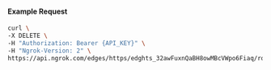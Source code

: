 <!-- Code generated for API Clients. DO NOT EDIT. -->

#### Example Request

```bash
curl \
-X DELETE \
-H "Authorization: Bearer {API_KEY}" \
-H "Ngrok-Version: 2" \
https://api.ngrok.com/edges/https/edghts_32awFuxnQaBH8owMBcVWpo6Fiaq/routes/edghtsrt_32awFsrCpiBsASw3GCeuSBP1FRm/traffic_policy
```
